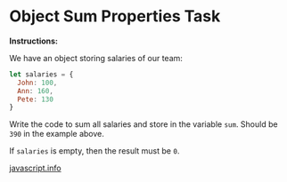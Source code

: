 # Object Sum Properties Task

<b>Instructions:</b>

We have an object storing salaries of our team:
```js
let salaries = {
  John: 100,
  Ann: 160,
  Pete: 130
}
```

Write the code to sum all salaries and store in the variable `sum`. Should be `390` in the example above.

If `salaries` is empty, then the result must be `0`.

[javascript.info](https://javascript.info/task/sum-object)